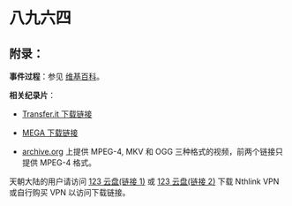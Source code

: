 # 八九六四

## 附录：

**事件过程**：参见 [维基百科](../Resources/CHAPTER5/zh.wikipedia.org/【20250523】六四事件%20-%20维基百科，自由的百科全书.pdf)。

**相关纪录片**：

- [Transfer.it 下载链接](https://transfer.it/t/4aigDVg3FZbQ)

- [MEGA 下载链接](https://mega.nz/file/aJwlkLIA#eX-h8mWZv8nHvEMSKY6aNXIqMYwHDcpvn2cmNlmQtYU)

- [archive.org](https://archive.org/details/youtube-vF2YACrLP8w) 上提供 MPEG-4, MKV 和 OGG 三种格式的视频，前两个链接只提供 MPEG-4 格式。

天朝大陆的用户请访问 [123 云盘(链接 1)](https://www.123865.com/s/kPxoTd-JlsxH) 或 [123 云盘(链接 2)](https://www.123684.com/s/kPxoTd-JlsxH) 下载 Nthlink VPN 或自行购买 VPN 以访问下载链接。

